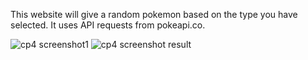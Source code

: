 This website will give a random pokemon based on the type you have selected.
It uses API requests from pokeapi.co.

![cp4 screenshot1](https://github.com/user-attachments/assets/0467f514-7a95-4907-a47d-fcb259aa2cda)
![cp4 screenshot result](https://github.com/user-attachments/assets/fde4343d-e6e0-477c-a8b5-377632273d13)
